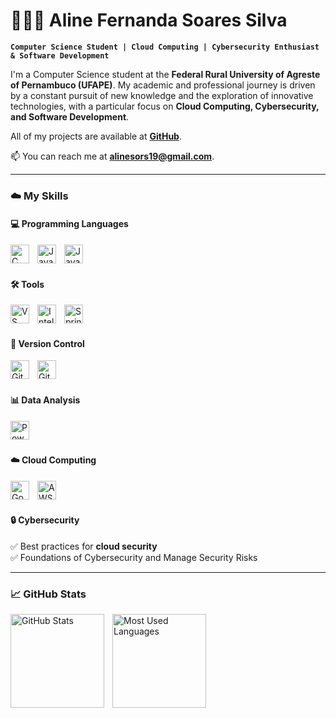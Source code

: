 # 👩🏻‍💻 Aline Fernanda Soares Silva 

**`Computer Science Student | Cloud Computing | Cybersecurity Enthusiast & Software Development`**  

I'm a Computer Science student at the **Federal Rural University of Agreste of Pernambuco (UFAPE)**. My academic and professional journey is driven by a constant pursuit of new knowledge and the exploration of innovative technologies, with a particular focus on **Cloud Computing, Cybersecurity, and Software Development**.  

All of my projects are available at **[GitHub](https://github.com/alinesors)**.  

📫 You can reach me at **alinesors19@gmail.com**.  

---

### ☁️ My Skills  

#### 💻 Programming Languages  
<img align="left" alt="C" title="C" width="30px" style="padding-right: 10px;" src="https://cdn.jsdelivr.net/gh/devicons/devicon/icons/c/c-original.svg" />
<img align="left" alt="Java" title="Java" width="30px" style="padding-right: 10px;" src="https://cdn.jsdelivr.net/gh/devicons/devicon/icons/java/java-original.svg" />
<img align="left" alt="JavaScript" title="JavaScript" width="30px" style="padding-right: 10px;" src="https://cdn.jsdelivr.net/gh/devicons/devicon/icons/javascript/javascript-original.svg" />

<br/><br/>

#### 🛠️ Tools  
<img align="left" alt="VS Code" title="VS Code" width="30px" style="padding-right: 10px;" src="https://cdn.jsdelivr.net/gh/devicons/devicon/icons/vscode/vscode-original.svg" />
<img align="left" alt="IntelliJ IDEA" title="IntelliJ IDEA" width="30px" style="padding-right: 10px;" src="https://cdn.jsdelivr.net/gh/devicons/devicon/icons/intellij/intellij-original.svg" />
<img align="left" alt="Spring Boot" title="Spring Boot" width="30px" style="padding-right: 10px;" src="https://cdn.jsdelivr.net/gh/devicons/devicon/icons/spring/spring-original.svg" />

<br/><br/>

#### 🔗 Version Control  
<img align="left" alt="Git" title="Git" width="30px" style="padding-right: 10px;" src="https://cdn.jsdelivr.net/gh/devicons/devicon/icons/git/git-original.svg" />
<img align="left" alt="GitHub" title="GitHub" width="30px" style="padding-right: 10px;" src="https://cdn.jsdelivr.net/gh/devicons/devicon/icons/github/github-original.svg" />

<br/><br/>

#### 📊 Data Analysis  
<img align="left" alt="Power BI" title="Power BI" width="30px" style="padding-right: 10px;" src="https://upload.wikimedia.org/wikipedia/commons/c/cf/New_Power_BI_Logo.svg" />

<br/><br/>

#### ☁️ Cloud Computing  
<img align="left" alt="Google Cloud" title="Google Cloud" width="30px" style="padding-right: 10px;" src="https://cdn.jsdelivr.net/gh/devicons/devicon/icons/googlecloud/googlecloud-original.svg" />
<img align="left" alt="AWS" title="AWS" width="30px" style="padding-right: 10px;" src="https://cdn.jsdelivr.net/gh/devicons/devicon@latest/icons/amazonwebservices/amazonwebservices-original-wordmark.svg" /> 

<br/><br/>

#### 🔒 Cybersecurity  
✅ Best practices for **cloud security**  
✅ Foundations of Cybersecurity and Manage Security Risks

---

### 📈 GitHub Stats  

<p>
  <img align="left" alt="GitHub Stats" height="150" style="padding-right: 10px;" src="https://github-readme-stats.vercel.app/api?username=alinesors&show_icons=true&theme=tokyonight&include_all_commits=true&locale=en" />

  <img align="left" alt="Most Used Languages" height="150" src="https://github-readme-stats.vercel.app/api/top-langs/?username=alinesors&theme=tokyonight&layout=compact&custom_title=Technologies&langs_count=9" />
</p>
